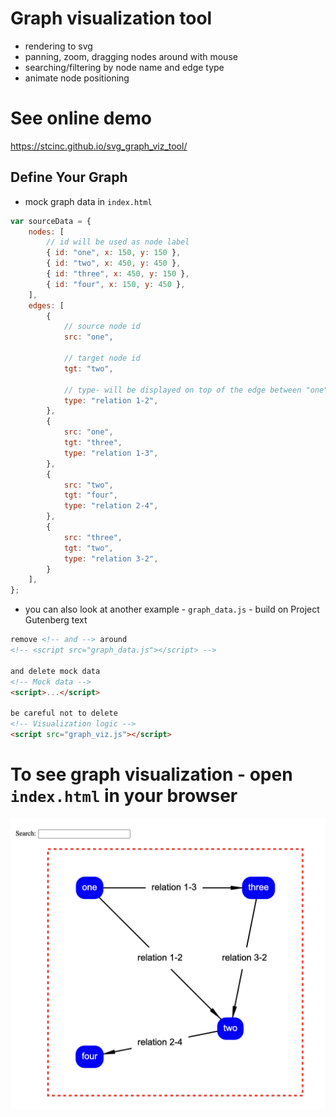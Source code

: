 # Graph visualization tool
- rendering to svg
- panning, zoom, dragging nodes around with mouse
- searching/filtering by node name and edge type
- animate node positioning

# See online demo
https://stcinc.github.io/svg_graph_viz_tool/

## Define Your Graph
- mock graph data in `index.html`
```js
var sourceData = {
    nodes: [
        // id will be used as node label
        { id: "one", x: 150, y: 150 },
        { id: "two", x: 450, y: 450 },
        { id: "three", x: 450, y: 150 },
        { id: "four", x: 150, y: 450 },
    ],
    edges: [
        {
            // source node id
            src: "one",

            // target node id
            tgt: "two",

            // type- will be displayed on top of the edge between "one" and "two"
            type: "relation 1-2",
        },
        {
            src: "one",
            tgt: "three",
            type: "relation 1-3",
        },
        {
            src: "two",
            tgt: "four",
            type: "relation 2-4",
        },
        {
            src: "three",
            tgt: "two",
            type: "relation 3-2",
        }
    ],
};
```
- you can also look at another example - `graph_data.js` - build on Project Gutenberg text
```html
remove <!-- and --> around
<!-- <script src="graph_data.js"></script> -->

and delete mock data
<!-- Mock data -->
<script>...</script>

be careful not to delete
<!-- Visualization logic -->
<script src="graph_viz.js"></script>
```

# To see graph visualization - open `index.html` in your browser
![Screenshot.png](https://github.com/StcInc/svg_graph_viz_tool/raw/master/Screenshot.png "Screenshot.png")

